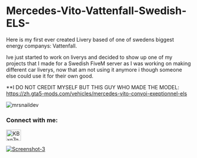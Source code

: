 # Mercedes-Vito-Vattenfall-Swedish-ELS-
Here is my first ever created Livery based of one of swedens biggest energy companys: Vattenfall. 

Ive just started to work on liverys and decided to show up one of my projects that I made for a Swedish FiveM server as I was working on making different car liverys, now that am not using it anymore i though someone else could use it for their own good.



**I DO NOT CREDIT MYSELF BUT THIS GUY WHO MADE THE MODEL:  https://zh.gta5-mods.com/vehicles/mercedes-vito-convoi-exeptionnel-els 

<p align="left"> <img src="https://komarev.com/ghpvc/?username=mrsnaildev&label=Profile%20views&color=0e75b6&style=flat" alt="mrsnaildev" /> </p>

<h3 align="left">Connect with me:</h3>
<p align="left">
<a href="https://discord.gg/KBxq7g8J7M" target="blank"><img align="center" src="https://raw.githubusercontent.com/rahuldkjain/github-profile-readme-generator/master/src/images/icons/Social/discord.svg" alt="KBxq7g8J7M" height="30" width="40" /></a>
</p>

<a href="https://ibb.co/0qxgJsy"><img src="https://i.ibb.co/XXqhJYx/Screenshot-3.png" alt="Screenshot-3" border="0"></a>






